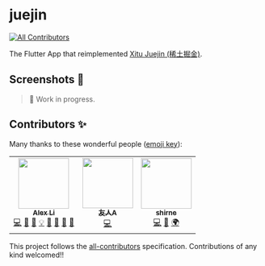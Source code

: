 # juejin
<!-- ALL-CONTRIBUTORS-BADGE:START - Do not remove or modify this section -->
[![All Contributors](https://img.shields.io/badge/all_contributors-3-orange.svg?style=flat-square)](#contributors-)
<!-- ALL-CONTRIBUTORS-BADGE:END -->

The Flutter App that reimplemented [Xitu Juejin (稀土掘金)](https://juejin.cn).

## Screenshots 📸

> 🚧 Work in progress.

## Contributors ✨

Many thanks to these wonderful people ([emoji key](https://allcontributors.org/docs/en/emoji-key)):
<!-- ALL-CONTRIBUTORS-LIST:START - Do not remove or modify this section -->
<!-- prettier-ignore-start -->
<!-- markdownlint-disable -->
<table>
  <tr>
    <td align="center"><a href="https://blog.alexv525.com"><img src="https://avatars1.githubusercontent.com/u/15884415?v=4?s=100" width="100px;" alt=""/><br /><sub><b>Alex Li</b></sub></a><br /><a href="https://github.com/fluttercandies/flutter_juejin/commits?author=AlexV525" title="Code">💻</a> <a href="#design-AlexV525" title="Design">🎨</a> <a href="https://github.com/fluttercandies/flutter_juejin/commits?author=AlexV525" title="Documentation">📖</a> <a href="#example-AlexV525" title="Examples">💡</a> <a href="#ideas-AlexV525" title="Ideas, Planning, & Feedback">🤔</a> <a href="#maintenance-AlexV525" title="Maintenance">🚧</a> <a href="#question-AlexV525" title="Answering Questions">💬</a> <a href="https://github.com/fluttercandies/flutter_juejin/pulls?q=is%3Apr+reviewed-by%3AAlexV525" title="Reviewed Pull Requests">👀</a></td>
    <td align="center"><a href="https://github.com/a1017480401"><img src="https://avatars.githubusercontent.com/u/58846244?v=4?s=100" width="100px;" alt=""/><br /><sub><b>友人A</b></sub></a><br /><a href="https://github.com/fluttercandies/flutter_juejin/commits?author=a1017480401" title="Code">💻</a></td>
    <td align="center"><a href="https://www.shirne.com/"><img src="https://avatars.githubusercontent.com/u/2263157?v=4?s=100" width="100px;" alt=""/><br /><sub><b>shirne</b></sub></a><br /><a href="https://github.com/fluttercandies/flutter_juejin/commits?author=shirne" title="Code">💻</a> <a href="https://github.com/fluttercandies/flutter_juejin/issues?q=author%3Ashirne" title="Bug reports">🐛</a> <a href="#translation-shirne" title="Translation">🌍</a></td>
  </tr>
</table>

<!-- markdownlint-restore -->
<!-- prettier-ignore-end -->

<!-- ALL-CONTRIBUTORS-LIST:END -->
This project follows the
[all-contributors](https://github.com/all-contributors/all-contributors) specification.
Contributions of any kind welcomed!!
